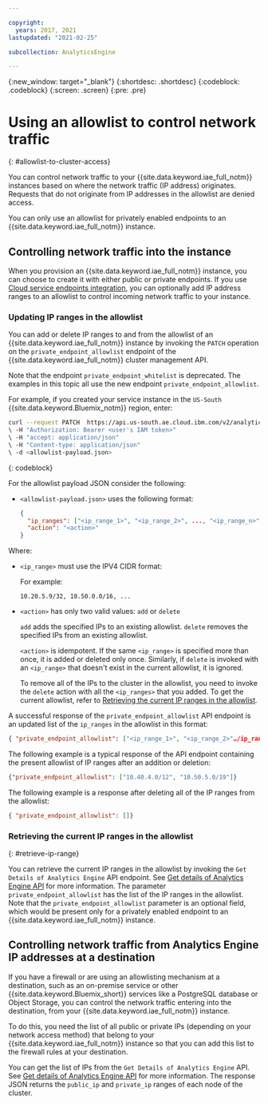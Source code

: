 ```yaml
---

copyright:
  years: 2017, 2021
lastupdated: "2021-02-25"

subcollection: AnalyticsEngine

---
```


{:new_window: target="_blank"}
{:shortdesc: .shortdesc}
{:codeblock: .codeblock}
{:screen: .screen}
{:pre: .pre}

# Using an allowlist to control network traffic
{: #allowlist-to-cluster-access}

You can control network traffic to your {{site.data.keyword.iae_full_notm}} instances based on where the network traffic (IP address) originates. Requests that do not originate from IP addresses in the allowlist are denied access.

You can only use an allowlist for privately enabled endpoints to an {{site.data.keyword.iae_full_notm}} instance.

## Controlling network traffic into the instance

When you provision an {{site.data.keyword.iae_full_notm}} instance, you can choose to create it with either public or private endpoints. If you use [Cloud service endpoints integration](/docs/AnalyticsEngine?topic=AnalyticsEngine-service-endpoint-integration), you can optionally add IP address ranges to an allowlist to control incoming network traffic to your instance.

### Updating IP ranges in the allowlist

You can add or delete IP ranges to and from the allowlist of an {{site.data.keyword.iae_full_notm}} instance by invoking the `PATCH` operation on the `private_endpoint_allowlist` endpoint of the {{site.data.keyword.iae_full_notm}} cluster management API.

Note that the endpoint `private_endpoint_whitelist` is deprecated. The examples in this topic all use the new endpoint `private_endpoint_allowlist`.  

For example, if you created your service instance in the `US-South` {{site.data.keyword.Bluemix_notm}} region, enter:
```sh
curl --request PATCH  https://api.us-south.ae.cloud.ibm.com/v2/analytics_engines/ <service_instance_guid>/private_endpoint_allowlist
\ -H "Authorization: Bearer <user's IAM token>"
\ -H "accept: application/json"
\ -H "Content-type: application/json"
\ -d <allowlist-payload.json>
```
{: codeblock}


For the allowlist payload JSON consider the following:
- `<allowlist-payload.json>` uses the following format:
    ```json
    {
      "ip_ranges": ["<ip_range_1>", "<ip_range_2>", ..., "<ip_range_n>"],
      "action": "<action>"
    }
    ```
Where:

- `<ip_range>` must use the IPV4 CIDR format:

    For example:
    ```text
    10.20.5.9/32, 10.50.0.0/16, ...
    ```
- `<action>` has only two valid values: `add` or `delete`

    `add` adds the specified IPs to an existing allowlist. `delete` removes the specified IPs from an existing allowlist.

    `<action>` is idempotent. If the same `<ip_range>` is specified more than once, it is added or deleted only once. Similarly, if `delete` is invoked with an `<ip_range>` that doesn't exist in the current allowlist, it ìs ignored.

    To remove all of the IPs to the cluster in the allowlist, you need to invoke the `delete` action with all the `<ip_ranges>` that you added. To get the current allowlist, refer to [Retrieving the current IP ranges in the allowlist](#retrieve-ip-range).

A successful response of the `private_endpoint_allowlist` API endpoint is an updated list of the `ip_ranges` in the allowlist in this format:
```json
{ "private_endpoint_allowlist": ["<ip_range_1>", "<ip_range_2>"…/ip_range_n>"] }
```
The following example is a typical response of the API endpoint containing the present allowlist of IP ranges after an addition or deletion:
```json
{"private_endpoint_allowlist": ["10.40.4.0/12", "10.50.5.0/19"]}
```
The following example is a response after deleting all of the IP ranges from the allowlist:
```json
{ "private_endpoint_allowlist": []}
```

### Retrieving the current IP ranges in the allowlist
{: #retrieve-ip-range}

You can retrieve the current IP ranges in the allowlist by invoking the `Get Details of Analytics Engine` API endpoint. See [Get details of Analytics Engine API](https://cloud.ibm.com/apidocs/ibm-analytics-engine#get-details-of-analytics-engine) for more information. The parameter `private_endpoint_allowlist` has the list of the IP ranges in the allowlist. Note that the `private_endpoint_allowlist` parameter is an optional field, which would be present only for a privately enabled endpoint to an  {{site.data.keyword.iae_full_notm}} instance.

## Controlling network traffic from Analytics Engine IP addresses at a destination

If you have a firewall or are using an allowlisting mechanism at a destination, such as an on-premise service or other {{site.data.keyword.Bluemix_short}} services like a PostgreSQL database or Object Storage, you can control the network traffic entering into the destination, from your {{site.data.keyword.iae_full_notm}} instance.

To do this, you need the list of all public or private IPs (depending on your network access method) that belong to your {{site.data.keyword.iae_full_notm}} instance so that you can add this list to the firewall rules at your destination.

You can get the list of IPs from the `Get Details of Analytics Engine` API. See [Get details of Analytics Engine API](https://cloud.ibm.com/apidocs/ibm-analytics-engine#get-details-of-analytics-engine) for more information. The response JSON returns the `public_ip` and `private_ip` ranges of each node of the cluster.
